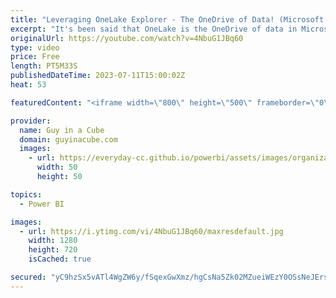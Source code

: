```yaml
---
title: "Leveraging OneLake Explorer - The OneDrive of Data! (Microsoft Fabric)"
excerpt: "It's been said that OneLake is the OneDrive of data in Microsoft Fabric! OneLake Explorer makes that even more so. Patrick walks you through how this works and how you can leverage it today!  OneLake File Explorer https://learn.microsoft.com/fabric/onelake/onelake-file-explorer  📢 Become a member: https://guyinacu.be/membership"
originalUrl: https://youtube.com/watch?v=4NbuG1JBq60
type: video
price: Free
length: PT5M33S
publishedDateTime: 2023-07-11T15:00:02Z
heat: 53

featuredContent: "<iframe width=\"800\" height=\"500\" frameborder=\"0\" src=\"https://www.youtube.com/embed/4NbuG1JBq60\" allow=\"accelerometer; autoplay; encrypted-media; gyroscope; picture-in-picture\" allowfullscreen></iframe>"

provider:
  name: Guy in a Cube
  domain: guyinacube.com
  images:
    - url: https://everyday-cc.github.io/powerbi/assets/images/organizations/guyinacube.com-50x50.jpg
      width: 50
      height: 50

topics:
  - Power BI

images:
  - url: https://i.ytimg.com/vi/4NbuG1JBq60/maxresdefault.jpg
    width: 1280
    height: 720
    isCached: true

secured: "yC9hzSx5vATl4WgZW6y/fSqexGwXmz/hgCsNa5Zk02MZueiWEzY0OSsNeJErsQEsfw9Sa7ZOYpJvLbqtOkxd/c2o3bHMc1DsZEZp5z6mqfZ1onIilSfRVWlLhjYoAgOk5hoMGnqt98sx1Vx+jFv5tGhVEjEIN4Ho68dBkdVmoikNbyj8lylfSr/9SuAxQL2inBDZFZtyLFTmrr+S1R66IPcUiG43iS3xFgeAv31hH+L2fEoFr+2s59ZRh2C/olwV+wuQV5qq9nhrOfhAPhoEblqB/M2QYm981pbnsGwV+RkYwwu3cBVbh+UCnlUC+LTPag6UTRJTJxvMV0943gbiay+m4PLThedryZs1vJfXoZHO6wNZPbawLQxAJPpZQwS8qu3CGJ5wMF60rFlhrwa5lIpi8KO3VsVcH3Lsxz/NN4E=;j+A9r4wF0IDBzM6pqcGxpg=="
---
```


